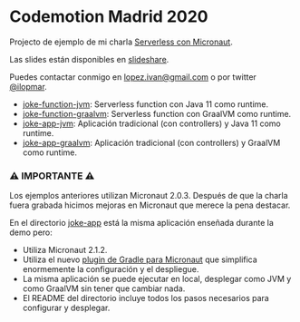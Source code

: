 # Codemotion Madrid 2020

Projecto de ejemplo de mi charla [Serverless con Micronaut](https://events.codemotion.com/conferences/online/2020/online-tech-conference-spanish-edition/agenda).

Las slides están disponibles en [slideshare](https://www.slideshare.net/ilopmar/codemotion-madrid-2020-serverless-con-micronaut).

Puedes contactar conmigo en lopez.ivan@gmail.com o por twitter [@ilopmar](https://twitter.com/ilopmar).

- [joke-function-jvm](https://github.com/ilopmar/codemotion-madrid-2020-micronaut-aws/tree/master/joke-function-jvm): Serverless function con Java 11 como runtime.
- [joke-function-graalvm](https://github.com/ilopmar/codemotion-madrid-2020-micronaut-aws/tree/master/joke-function-graalvm): Serverless function con GraalVM como runtime.
- [joke-app-jvm](https://github.com/ilopmar/codemotion-madrid-2020-micronaut-aws/tree/master/joke-app-jvm): Aplicación tradicional (con controllers) y Java 11 como runtime.
- [joke-app-graalvm](https://github.com/ilopmar/codemotion-madrid-2020-micronaut-aws/tree/master/joke-app-graalvm): Aplicación tradicional (con controllers) y GraalVM como runtime.


### :warning: IMPORTANTE :warning:

Los ejemplos anteriores utilizan Micronaut 2.0.3. Después de que la charla fuera grabada hicimos mejoras en Micronaut
que merece la pena destacar.

En el directorio [joke-app](https://github.com/ilopmar/codemotion-madrid-2020-micronaut-aws/tree/master/joke-app) está
la misma aplicación enseñada durante la demo pero:

- Utiliza Micronaut 2.1.2.
- Utiliza el nuevo [plugin de Gradle para Micronaut](https://github.com/micronaut-projects/micronaut-gradle-plugin) que
 simplifica enormemente la configuración y el despliegue.
- La misma aplicación se puede ejecutar en local, desplegar como JVM y como GraalVM sin tener que cambiar nada.
- El README del directorio incluye todos los pasos necesarios para configurar y desplegar.
